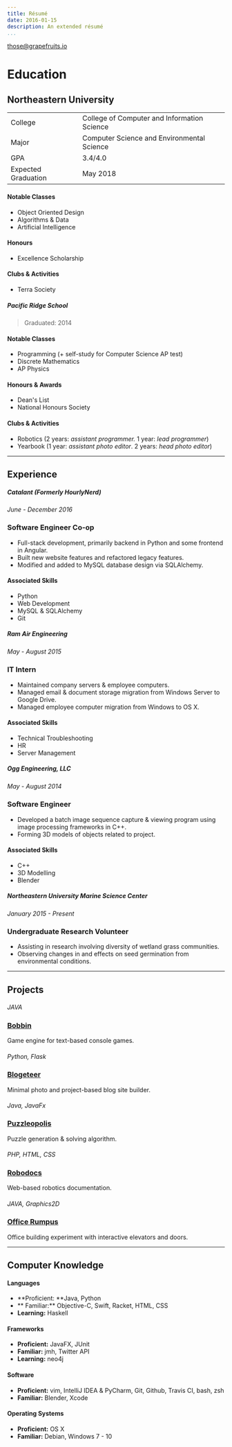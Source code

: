 ```yaml
---
title: Résumé
date: 2016-01-15
description: An extended résumé
...
```


[those@grapefruits.io](mailto:those@grapefruits.io)

# Education

## Northeastern University

|                     |                                             |
|---------------------|---------------------------------------------|
| College             | College of Computer and Information Science |
| Major               | Computer Science and Environmental Science  |
| GPA                 | 3.4/4.0                                     |
| Expected Graduation | May 2018                                    |

#### Notable Classes

-   Object Oriented Design
-   Algorithms & Data
-   Artificial Intelligence

#### Honours

-   Excellence Scholarship

#### Clubs & Activities

-   Terra Society

##### Pacific Ridge School
> Graduated: 2014

#### Notable Classes

-   Programming (+ self-study for Computer Science AP test)
-   Discrete Mathematics
-   AP Physics

#### Honours & Awards

-   Dean's List
-   National Honours Society

#### Clubs & Activities

-   Robotics (2 years: _assistant programmer._ 1 year: _lead programmer_)
-   Yearbook (1 year: _assistant photo editor_. 2 years: _head photo editor_)

* * *

## Experience

##### Catalant (Formerly HourlyNerd)

##### <span style="font-weight: normal;">June - December 2016</span>

### Software Engineer Co-op

-   Full-stack development, primarily backend in Python and some frontend in Angular.
-   Built new website features and refactored legacy features.
-   Modified and added to MySQL database design via SQLAlchemy.

#### Associated Skills

-   Python
-   Web Development
-   MySQL & SQLAlchemy
-   Git

##### Ram Air Engineering

##### <span style="font-weight: normal;">May - August 2015</span>

### IT Intern

-   Maintained company servers & employee computers.
-   Managed email & document storage migration from Windows Server to Google Drive.
-   Managed employee computer migration from Windows to OS X.

#### Associated Skills

-   Technical Troubleshooting
-   HR
-   Server Management

##### Ogg Engineering, LLC

##### <span style="font-weight: normal;">May - August 2014</span>

### Software Engineer

-   Developed a batch image sequence capture & viewing program using image processing frameworks in C++.
-   Forming 3D models of objects related to project.

#### Associated Skills

-   C++
-   3D Modelling
-   Blender

##### Northeastern University Marine Science Center

##### <span style="font-weight: normal;">January 2015 - Present</span>

### Undergraduate Research Volunteer

-   Assisting in research involving diversity of wetland grass communities.
-   Observing changes in and effects on seed germination from environmental conditions.

* * *

## Projects

##### <span style="font-weight: normal;">JAVA</span>

### [Bobbin](https://github.com/dackJavies/Bobbin)

Game engine for text-based console games.

##### <span style="font-weight: normal;">Python, Flask</span>

### [Blogeteer](https://github.com/ThoseGrapefruits/blogeteer)

Minimal photo and project-based blog site builder.

##### <span style="font-weight: normal;">Java, JavaFx</span>

### [Puzzleopolis](https://github.com/LucasPickering/Puzzleopolis)

Puzzle generation & solving algorithm.

##### <span style="font-weight: normal;">PHP, HTML, CSS</span>

### [Robodocs](https://github.com/ThoseGrapefruits/Robodocs)

Web-based robotics documentation.

##### <span style="font-weight: normal;">JAVA, Graphics2D</span>

### [Office Rumpus](https://github.com/ThoseGrapefruits/Office-Rumpus)

Office building experiment with interactive elevators and doors.

* * *

## Computer Knowledge

#### Languages

-   **Proficient: **Java, Python
-   ** Familiar:** Objective-C, Swift, Racket, HTML, CSS
-   **Learning:** Haskell

#### Frameworks

-   **Proficient:** JavaFX, JUnit
-   **Familiar:** jmh, Twitter API
-   **Learning:** neo4j

#### Software

-   **Proficient:** vim, IntelliJ IDEA & PyCharm, Git, Github, Travis CI, bash, zsh
-   **Familiar:** Blender, Xcode

#### Operating Systems

-   **Proficient:** OS X
-   **Familiar:** Debian, Windows 7 - 10
